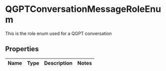 # QGPTConversationMessageRoleEnum

This is the role enum used for a QGPT conversation

## Properties

Name | Type | Description | Notes
------------ | ------------- | ------------- | -------------




